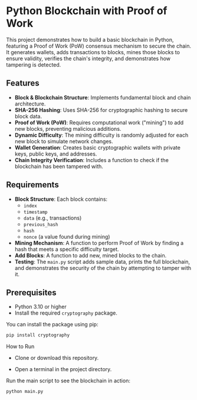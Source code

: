 # Python Blockchain with Proof of Work

This project demonstrates how to build a basic blockchain in Python, featuring a Proof of Work (PoW) consensus mechanism to secure the chain. It generates wallets, adds transactions to blocks, mines those blocks to ensure validity, verifies the chain's integrity, and demonstrates how tampering is detected.

## Features

-   **Block & Blockchain Structure**: Implements fundamental block and chain architecture.
-   **SHA-256 Hashing**: Uses SHA-256 for cryptographic hashing to secure block data.
-   **Proof of Work (PoW)**: Requires computational work ("mining") to add new blocks, preventing malicious additions.
-   **Dynamic Difficulty**: The mining difficulty is randomly adjusted for each new block to simulate network changes.
-   **Wallet Generation**: Creates basic cryptographic wallets with private keys, public keys, and addresses.
-   **Chain Integrity Verification**: Includes a function to check if the blockchain has been tampered with.

## Requirements

-   **Block Structure**: Each block contains:
    -   `index`
    -   `timestamp`
    -   `data` (e.g., transactions)
    -   `previous_hash`
    -   `hash`
    -   `nonce` (a value found during mining)
-   **Mining Mechanism**: A function to perform Proof of Work by finding a hash that meets a specific difficulty target.
-   **Add Blocks**: A function to add new, mined blocks to the chain.
-   **Testing**: The `main.py` script adds sample data, prints the full blockchain, and demonstrates the security of the chain by attempting to tamper with it.

[//]: # (How to Run the Code)

## Prerequisites

-   Python 3.10 or higher
-   Install the required `cryptography` package.

You can install the package using pip:

```bash
pip install cryptography
```

How to Run
* Clone or download this repository.

* Open a terminal in the project directory.

Run the main script to see the blockchain in action:
```bash
python main.py
```